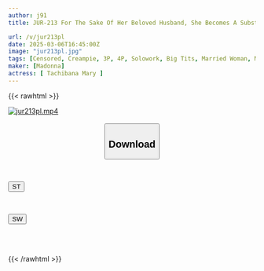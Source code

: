 ```yaml
---
author: j91
title: JUR-213 For The Sake Of Her Beloved Husband, She Becomes A Substitute For Him On The Weekends. She Is Repeatedly Creampied By A Super-sexual, Evil Old Man Until She Becomes Pregnant... Mary Tachibana

url: /v/jur213pl
date: 2025-03-06T16:45:00Z
image: "jur213pl.jpg"
tags: [Censored, Creampie, 3P, 4P, Solowork, Big Tits, Married Woman, Mature Woman	]
maker: [Madonna]
actress: [ Tachibana Mary ]
---
```



{{< rawhtml >}}

<div class="video" data-videoid="QkodBazQq7TkOZ">
    <a href="javascript:;">
        <img src="/v/jur213pl/jur213pl.jpg" width="WIDTH" height="HEIGHT" alt="jur213pl.mp4" loading="lazy">
    </a>
</div>

<script type="text/javascript" src="https://j91.asia/asset/on-demand-st.js"></script>

<br>
  <link rel="stylesheet" href="https://j91.asia/asset/bs5.css">
  
  <center>
  <button class="btn btn-primary" type="button" data-bs-toggle="collapse" data-bs-target=".multi-collapse" aria-expanded="false" aria-controls="multiCollapseExample1 multiCollapseExample2"><h2>Download</h2></button></center>
</p>
<div class="row">
  <div class="col">
    <div class="collapse multi-collapse" id="multiCollapseExample1">
      <div class="card card-body">
	      	      <br>
<div class="buttons">  
<p><a href="/v/jur213pl/st.html" target="_blank"><button class="btn-hover color-3"><i class="fa fa-download"></i> ST</button></a></p></div>
    </div>
  </div>
</div>
  <div class="col">
    <div class="collapse multi-collapse" id="multiCollapseExample2">
      <div class="card card-body">
	      <br>
<div class="buttons">
<p><a href="/v/jur213pl/sw.html" target="_blank"><button class="btn-hover color-2"><i class="fa fa-download"></i> SW</button></a></p></div>
<br><br>
      </div>
    </div>
  </div>
</div>

{{< /rawhtml >}}